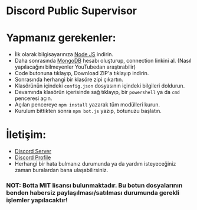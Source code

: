 # Discord Public Supervisor

# Yapmanız gerekenler:
* İlk olarak bilgisayarınıza [Node JS](https://nodejs.org/en/) indirin.
* Daha sonrasında [MongoDB](http://mongodb.com) hesabı oluşturup, connection linkini al. (Nasıl yapılacağını bilmeyenler YouTubedan araştırabilir)
* Code butonuna tıklayıp, Download ZIP'a tıklayıp indirin.
* Sonrasında herhangi bir klasöre zipi çıkartın.
* Klasörünün içindeki `config.json` dosyasının içindeki bilgileri doldurun.
* Devamında klasörün içerisinde sağ tıklayıp, bir `powershell` ya da `cmd` penceresi açın.
* Açılan pencereye ```npm install``` yazarak tüm modülleri kurun.
* Kurulum bittikten sonra ```npm bot.js``` yazıp, botunuzu başlatın.

# İletişim:
* [Discord Server](https://discord.gg/juTHxntAp4)
* [Discord Profile](https://discord.com/users/939738063687540766)
* Herhangi bir hata bulmanız durumunda ya da yardım isteyeceğiniz zaman buralardan bana ulaşabilirsiniz.

### NOT: Botta MIT lisansı bulunmaktadır. Bu botun dosyalarının benden habersiz paylaşılması/satılması durumunda gerekli işlemler yapılacaktır!

